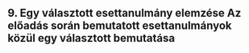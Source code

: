 ## 9. Egy választott esettanulmány elemzése Az előadás során bemutatott esettanulmányok közül egy választott bemutatása
